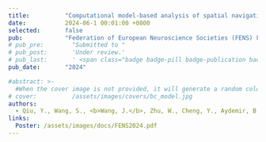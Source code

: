 ```yaml
---
title:          "Computational model-based analysis of spatial navigation strategies under stress and uncertainty using place, distance and border cells"
date:           2024-06-1 00:01:00 +0800
selected:       false
pub:            "Federation of European Neuroscience Societies (FENS) Forum"
# pub_pre:        "Submitted to "
# pub_post:       'Under review.'
# pub_last:       ' <span class="badge badge-pill badge-publication badge-success">Spotlight</span>'
pub_date:       "2024"

#abstract: >-
  #When the cover image is not provided, it will generate a random colorful bubble images as the cover image using the <code>bubble_visual_hash.js</code> script.
# cover:          /assets/images/covers/bc_model.jpg
authors:
  - Qiu, Y., Wang, S., <b>Wang, J.</b>, Zhu, W., Cheng, Y., Aydemir, B., Gerstner, W., Sandi, C. and Luksys, G.
links:
  Poster: /assets/images/docs/FENS2024.pdf
---
```

